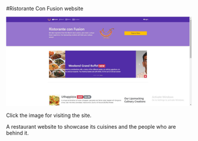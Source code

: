 #Ristorante Con Fusion website

[![front-page-image](img\bootstrap.JPG)](https://aashutosh-shrivastav.github.io/Ristorante-Con-Fusion-Bootstrap/)

Click the image for visiting the site.

A restaurant website to showcase its cuisines and the people who are behind it. 
